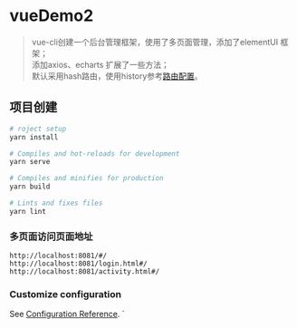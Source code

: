 # vueDemo2
>vue-cli创建一个后台管理框架，使用了多页面管理，添加了elementUI 框架；  
>添加axios、echarts 扩展了一些方法；  
>默认采用hash路由，使用history参考[路由配置](https://www.jianshu.com/p/f10185410770)。

## 项目创建
```bash
# roject setup
yarn install

# Compiles and hot-reloads for development
yarn serve

# Compiles and minifies for production
yarn build

# Lints and fixes files
yarn lint
```

### 多页面访问页面地址
```
http://localhost:8081/#/
http://localhost:8081/login.html#/
http://localhost:8081/activity.html#/
```

### Customize configuration
See [Configuration Reference](https://cli.vuejs.org/config/).
`